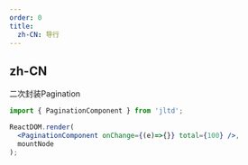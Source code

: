```yaml
---
order: 0
title:
  zh-CN: 导行
---
```


## zh-CN

二次封装Pagination


````jsx
import { PaginationComponent } from 'jltd';

ReactDOM.render(
  <PaginationComponent onChange={(e)=>{}} total={100} />,
  mountNode
);
````
